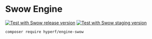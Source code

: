 # Swow Engine
[![Test with Swow release version](https://github.com/hyperf/engine-swow/actions/workflows/test-release.yml/badge.svg)](https://github.com/hyperf/engine-swow/actions/workflows/test-release.yml)
[![Test with Swow staging version](https://github.com/hyperf/engine-swow/actions/workflows/test-staging.yml/badge.svg)](https://github.com/hyperf/engine-swow/actions/workflows/test-staging.yml)

```
composer require hyperf/engine-swow
```
